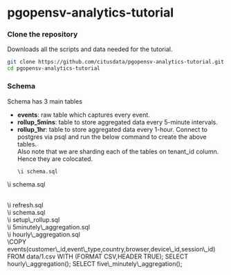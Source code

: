 # pgopensv-analytics-tutorial
### Clone the repository
Downloads all the scripts and data needed for the tutorial.
  ```bash
  git clone https://github.com/citusdata/pgopensv-analytics-tutorial.git
  cd pgopensv-analytics-tutorial 
  ``` 
### Schema
Schema has 3 main tables
* **events**: raw table which captures every event.
* **rollup\_5mins**: table to store aggregated data every 5-minute intervals.
* **rollup\_1hr**:   table to store aggregated data every 1-hour.
Connect to postgres via psql and run the below command to create the above tables. <br />
Also note that we are sharding each of the tables on tenant\_id column. Hence they are colocated. <br />
  ```bash
  \i schema.sql
  ```
\i schema.sql<br />

<br />
\i refresh.sql<br />
\i schema.sql<br />
\i setup\_rollup.sql<br />
\i 5minutely\_aggregation.sql<br />
\i hourly\_aggregation.sql<br />
\COPY events(customer\_id,event\_type,country,browser,device\_id,session\_id) FROM data/1.csv WITH (FORMAT CSV,HEADER TRUE);
SELECT hourly\_aggregation();
SELECT five\_minutely\_aggregation();
